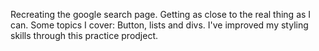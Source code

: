Recreating the google search page. Getting as close to the real thing as I can.
Some topics I cover:
Button, lists and divs.
I've improved my styling skills through this practice prodject.